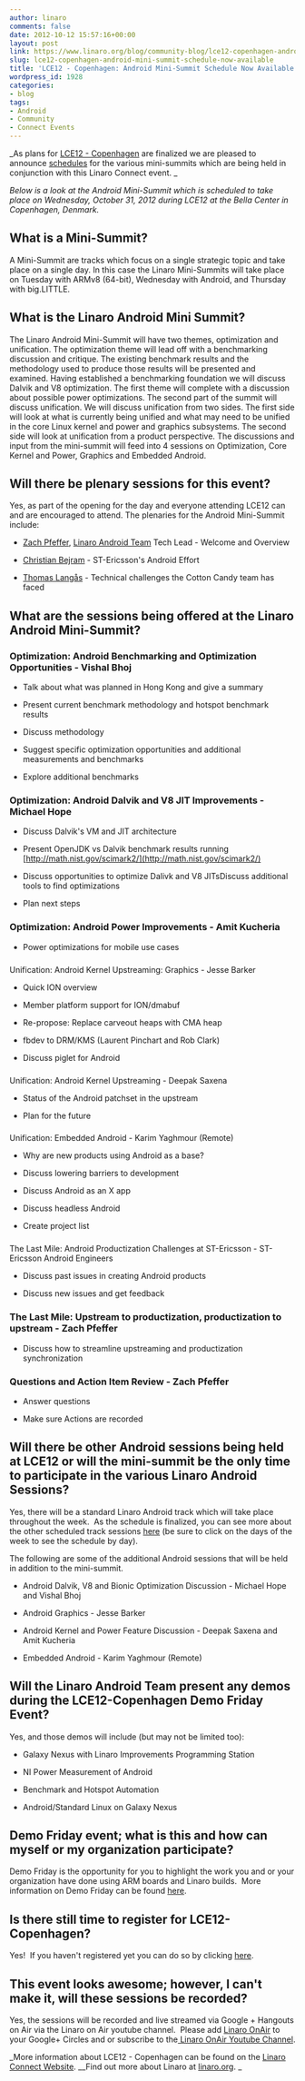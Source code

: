 ```yaml
---
author: linaro
comments: false
date: 2012-10-12 15:57:16+00:00
layout: post
link: https://www.linaro.org/blog/community-blog/lce12-copenhagen-android-mini-summit-schedule-now-available/
slug: lce12-copenhagen-android-mini-summit-schedule-now-available
title: 'LCE12 - Copenhagen: Android Mini-Summit Schedule Now Available'
wordpress_id: 1928
categories:
- blog
tags:
- Android
- Community
- Connect Events
---
```


_As plans for [LCE12 - Copenhagen](http://connect.linaro.org/events/event/lce12-copenhagen/#welcome) are finalized we are pleased to announce [schedules](http://connect.linaro.org/events/event/lce12-copenhagen/#schedule) for the various mini-summits which are being held in conjunction with this Linaro Connect event. _

_Below is a look at the Android Mini-Summit which is scheduled to take place on Wednesday, October 31, 2012 during LCE12 at the Bella Center in Copenhagen, Denmark._


## What is a Mini-Summit?


A Mini-Summit are tracks which focus on a single strategic topic and take place on a single day.  In this case the Linaro Mini-Summits will take place on Tuesday with ARMv8 (64-bit), Wednesday with Android, and Thursday with big.LITTLE.


## What is the Linaro Android Mini Summit?


The Linaro Android Mini-Summit will have two themes, optimization and unification. The optimization theme will lead off with a benchmarking discussion and critique. The existing benchmark results and the methodology used to produce those results will be presented and examined. Having established a benchmarking foundation we will discuss Dalvik and V8 optimization. The first theme will complete with a discussion about possible power optimizations. The second part of the summit will discuss unification. We will discuss unification from two sides. The first side will look at what is currently being unified and what may need to be unified in the core Linux kernel and power and graphics subsystems. The second side will look at unification from a product perspective. The discussions and input from the mini-summit will feed into 4 sessions on Optimization, Core Kernel and Power, Graphics and Embedded Android.


## Will there be plenary sessions for this event?


Yes, as part of the opening for the day and everyone attending LCE12 can and are encouraged to attend.  The plenaries for the Android Mini-Summit include:




  * [Zach Pfeffer](http://www.linaro.org/linux-on-arm/meet-the-team/zach-pfeffer/), [Linaro Android Team](http://www.linaro.org/linux-on-arm/meet-the-team/android) Tech Lead - Welcome and Overview


  * [Christian Bejram](https://plus.google.com/116862664037516190766/about) - ST-Ericsson's Android Effort


  * [Thomas Langås](https://plus.google.com/116279610674119061733/posts) - Technical challenges the Cotton Candy team has faced




## What are the sessions being offered at the Linaro Android Mini-Summit?




### Optimization: Android Benchmarking and Optimization Opportunities - Vishal Bhoj






  * Talk about what was planned in Hong Kong and give a summary


  * Present current benchmark methodology and hotspot benchmark results


  * Discuss methodology


  * Suggest specific optimization opportunities and additional measurements and benchmarks


  * Explore additional benchmarks




### Optimization: Android Dalvik and V8 JIT Improvements - Michael Hope






  * Discuss Dalvik's VM and JIT architecture


  * Present OpenJDK vs Dalvik benchmark results running [http://math.nist.gov/scimark2/](http://math.nist.gov/scimark2/)


  * Discuss opportunities to optimize Dalivk and V8 JITsDiscuss additional tools to find optimizations


  * Plan next steps




### Optimization: Android Power Improvements - Amit Kucheria






  * Power optimizations for mobile use cases




###
Unification: Android Kernel Upstreaming: Graphics - Jesse Barker






  * Quick ION overview


  * Member platform support for ION/dmabuf


  * Re-propose: Replace carveout heaps with CMA heap


  * fbdev to DRM/KMS (Laurent Pinchart and Rob Clark)


  * Discuss piglet for Android




###
Unification: Android Kernel Upstreaming - Deepak Saxena






  * Status of the Android patchset in the upstream


  * Plan for the future




###
Unification: Embedded Android - Karim Yaghmour (Remote)






  * Why are new products using Android as a base?


  * Discuss lowering barriers to development


  * Discuss Android as an X app


  * Discuss headless Android


  * Create project list




###
The Last Mile: Android Productization Challenges at ST-Ericsson - ST-Ericsson Android Engineers






  * Discuss past issues in creating Android products


  * Discuss new issues and get feedback




### The Last Mile: Upstream to productization, productization to upstream - Zach Pfeffer






  * Discuss how to streamline upstreaming and productization synchronization




### Questions and Action Item Review - Zach Pfeffer






  * Answer questions


  * Make sure Actions are recorded




## Will there be other Android sessions being held at LCE12 or will the mini-summit be the only time to participate in the various Linaro Android Sessions?


Yes, there will be a standard Linaro Android track which will take place throughout the week.  As the schedule is finalized, you can see more about the other scheduled track sessions [here](http://connect.linaro.org/events/event/lce12-copenhagen/#schedule) (be sure to click on the days of the week to see the schedule by day).

The following are some of the additional Android sessions that will be held in addition to the mini-summit.




  * Android Dalvik, V8 and Bionic Optimization Discussion - Michael Hope and Vishal Bhoj


  * Android Graphics - Jesse Barker


  * Android Kernel and Power Feature Discussion - Deepak Saxena and Amit Kucheria


  * Embedded Android - Karim Yaghmour (Remote)




## Will the Linaro Android Team present any demos during the LCE12-Copenhagen Demo Friday Event?


Yes, and those demos will include (but may not be limited too):




  * Galaxy Nexus with Linaro Improvements Programming Station


  * NI Power Measurement of Android


  * Benchmark and Hotspot Automation


  * Android/Standard Linux on Galaxy Nexus




## Demo Friday event; what is this and how can myself or my organization participate?


Demo Friday is the opportunity for you to highlight the work you and or your organization have done using ARM boards and Linaro builds.  More information on Demo Friday can be found [here](http://www.linaro.org/linaro-blog/2012/09/26/lce-12-copenhagen-demo-friday-call-for-participation/).


## Is there still time to register for LCE12-Copenhagen?


Yes!  If you haven't registered yet you can do so by clicking [here](http://connect.linaro.org/wp-login.php?redirect_to=/register-connect/).


## This event looks awesome; however, I can't make it, will these sessions be recorded?


Yes, the sessions will be recorded and live streamed via Google + Hangouts on Air via the Linaro on Air youtube channel.  Please add [Linaro OnAir](https://plus.google.com/u/0/116754366033915823792/posts) to your Google+ Circles and or subscribe to the[ Linaro OnAir Youtube Channel](http://www.youtube.com/channel/UCIVqQKxCyQLJS6xvSmfndLA/videos?flow=grid&view=0).



_More information about LCE12 - Copenhagen can be found on the [Linaro Connect Website](http://connect.linaro.org/events/event/lce12-copenhagen/#welcome). __Find out more about Linaro at [linaro.org](http://www.linaro.org/). _
